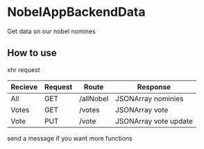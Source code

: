 # NobelAppBackendData
Get data on our nobel nomines

<h2> How to use </h2>

xhr request

Recieve | Request | Route | Response
--- | --- | --- | ---
All | GET | /allNobel | JSONArray nominies
Votes | GET | /votes | JSONArray vote
Vote | PUT | /vote | JSONArray vote update

send a message if you want more functions
